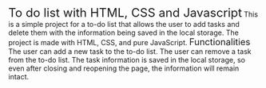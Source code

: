 <font size="+2">To do list with HTML, CSS and Javascript</font>
This is a simple project for a to-do list that allows the user to add tasks and delete them with the information being saved in the local storage. The project is made with HTML, CSS, and pure JavaScript.
<font size="+1>">Functionalities</font>
The user can add a new task to the to-do list.
The user can remove a task from the to-do list.
The task information is saved in the local storage, so even after closing and reopening the page, the information will remain intact.
